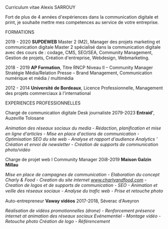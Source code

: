 Curriculum vitae Alexis SARROUY

Fort de plus de 4 années d'expériences dans la communication digitale et print, je souhaite mettre mes competences au service de votre entreprise.

FORMATIONS

2019 - 2020 **SUPDEWEB** Master 2 (M2), Manager des projets marketing et communication digitale
Master 2 spécialisé dans la communication digitale avec des cours de : codage, CMS, SEO/SEA, Community Management, Gestion de projets, Création d'entreprise, Webdesign, Webmarketing.

2018 - 2019 **AP Formation**, Titre RNCP Niveau II – Community Manager Stratégie Média/Relation Presse – Brand Management, Communication numérique et média / multimédia

2012 - 2014 **Université de Bordeaux**, Licence Professionnelle, Management des projets commerciaux à l'international

EXPERIENCES PROFESSIONNELLES

Chargé de communication digitale Desk journaliste
2079-2023 **Entraid’**, Auzeville Tolosane

*Animation des réseaux sociaux du media - Rédaction, planiﬁcation et mise en ligne d'articles - Mise en place d'actions de communication - Optimisation SEO du site web - Analyse et rapport d'audience Analytics ‘ Création et envoi de newsletter - Création de supports de communication photo/vidéo*

Charge de projet web I Community Manager
20i8-2019 **Maison Galzin Millau**

*Mise en place de campagnes de communication - Elaboration du concept Charly & Food - Creation du site internet www.charlyandfood.com - Creation de logos et de supports de communication - SEO - Animation et veille des réseaux sociaux - Analyse du traﬁc web - Prise et retouche photo*

Auto-entrepreneur **Vaway vidéos**
2017-2018, Séverac d'Aveyron

*Réalisation de vidéos promotionnelles (drone) - Renforcement présence internet at animation des réseaux sociaux Evénementiel - Montage vidéo -
Retouche photo Création de logo - Référencement*

<!---
Alexsarr/Alexsarr is a ✨ special ✨ repository because its `README.md` (this file) appears on your GitHub profile.
You can click the Preview link to take a look at your changes.
--->
